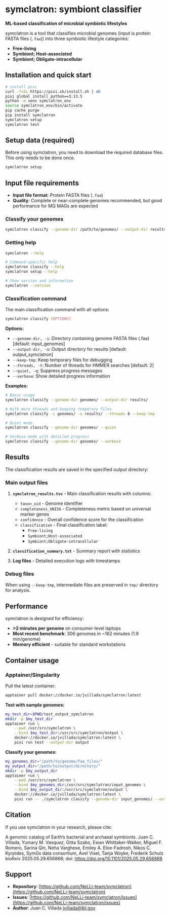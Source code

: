 # symclatron: symbiont classifier

**ML-based classification of microbial symbiotic lifestyles**

symclatron is a tool that classifies microbial genomes (input is protein FASTA files (`.faa`)) into three symbiotic lifestyle categories:

- **Free-living**
- **Symbiont; Host-associated**
- **Symbiont; Obligate-intracellular**

## Installation and quick start

```sh
# install pixi
curl -fsSL https://pixi.sh/install.sh | sh
pixi global install python==3.13.5
python -m venv symclatron_env
source symclatron_env/bin/activate
pip cache purge
pip install symclatron
symclatron setup
symclatron test
```

## Setup data (required)

Before using symclatron, you need to download the required database files. This only needs to be done once.

```bash
symclatron setup
```

## Input file requirements

- **Input file format**: Protein FASTA files (`.faa`)
- **Quality**: Complete or near-complete genomes recommended, but good performance for MQ MAGs are expected

### Classify your genomes

```bash
symclatron classify --genome-dir /path/to/genomes/ --output-dir results/
```

### Getting help

```bash
symclatron --help

# Command-specific help
symclatron classify --help
symclatron setup --help

# Show version and information
symclatron --version
```

### Classification command

The main classification command with all options:

```bash
symclatron classify [OPTIONS]
```

**Options:**

- `--genome-dir, -i`: Directory containing genome FASTA files (.faa) [default: input_genomes]
- `--output-dir, -o`: Output directory for results [default: output_symclatron]
- `--keep-tmp`: Keep temporary files for debugging
- `--threads, -t`: Number of threads for HMMER searches [default: 2]
- `--quiet, -q`: Suppress progress messages
- `--verbose`: Show detailed progress information

**Examples:**

```bash
# Basic usage
symclatron classify --genome-dir genomes/ --output-dir results/

# With more threads and keeping temporary files
symclatron classify -i genomes/ -o results/ --threads 8 --keep-tmp

# Quiet mode
symclatron classify --genome-dir genomes/ --quiet

# Verbose mode with detailed progress
symclatron classify --genome-dir genomes/ --verbose
```

## Results

The classification results are saved in the specified output directory:

### Main output files

1. **`symclatron_results.tsv`** - Main classification results with columns:
   - `taxon_oid` - Genome identifier
   - `completeness_UNI56` - Completeness metric based on universal marker genes
   - `confidence` - Overall confidence score for the classification
   - `classification` - Final classification label:
     - `Free-living`
     - `Symbiont;Host-associated`
     - `Symbiont;Obligate-intracellular`

2. **`classification_summary.txt`** - Summary report with statistics

3. **Log files** - Detailed execution logs with timestamps

### Debug files

When using `--keep-tmp`, intermediate files are preserved in `tmp/` directory for analysis.

## Performance

symclatron is designed for efficiency:

- **>2 minutes per genome** on consumer-level laptops
- **Most recent benchmark**: 306 genomes in ~162 minutes (1.9 min/genome)
- **Memory efficient** - suitable for standard workstations

## Container usage

### Apptainer/Singularity

Pull the latest container:

```bash
apptainer pull docker://docker.io/jvillada/symclatron:latest
```

**Test with sample genomes:**

```bash
my_test_dir=$PWD/test_output_symclatron
mkdir -p $my_test_dir
apptainer run \
    --pwd /usr/src/symclatron \
    --bind $my_test_dir:/usr/src/symclatron/output \
    docker://docker.io/jvillada/symclatron:latest \
    pixi run test --output-dir output
```

**Classify your genomes:**

```bash
my_genomes_dir="/path/to/genome/faa_files/"
my_output_dir="/path/to/output/directory/"
mkdir -p $my_output_dir
apptainer run \
    --pwd /usr/src/symclatron \
    --bind $my_genomes_dir:/usr/src/symclatron/input_genomes \
    --bind $my_output_dir:/usr/src/symclatron/output \
    docker://docker.io/jvillada/symclatron:latest \
    pixi run -- ./symclatron classify --genome-dir input_genomes/ --output-dir output
```

## Citation

If you use symclatron in your research, please cite:

A genomic catalog of Earth’s bacterial and archaeal symbionts.
Juan C. Villada, Yumary M. Vasquez, Gitta Szabo, Ewan Whittaker-Walker, Miguel F. Romero, Sarina Qin, Neha Varghese, Emiley A. Eloe-Fadrosh, Nikos C. Kyrpides, SymGs data consortium, Axel Visel, Tanja Woyke, Frederik Schulz
bioRxiv 2025.05.29.656868; doi: https://doi.org/10.1101/2025.05.29.656868

## Support

- **Repository**: [https://github.com/NeLLi-team/symclatron](https://github.com/NeLLi-team/symclatron)
- **Issues**: [https://github.com/NeLLi-team/symclatron/issues](https://github.com/NeLLi-team/symclatron/issues)
- **Author**: Juan C. Villada <jvillada@lbl.gov>
